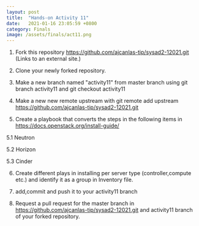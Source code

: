 ```yaml
---
layout: post
title:  "Hands-on Activity 11"
date:   2021-01-16 23:05:59 +0800
category: Finals
image: /assets/finals/act11.png
---
```

1. Fork this repository https://github.com/ajcanlas-tip/sysad2-12021.git (Links to an external site.)

2. Clone your newly forked repository. 

3. Make a new branch named "activity11" from master branch using git branch activity11 and git checkout activity11

4. Make a new new remote upstream with git remote add upstream https://github.com/ajcanlas-tip/sysad2-12021.git

5. Create a playbook that converts the steps in the following items in https://docs.openstack.org/install-guide/

5.1 Neutron

5.2 Horizon

5.3 Cinder

6. Create different plays in installing per server type (controller,compute etc.) and identify it as a group in Inventory file.

7. add,commit and push it to your activity11 branch

8. Request a pull request for the master branch in https://github.com/ajcanlas-tip/sysad2-12021.git  and activity11 branch of your forked repository.